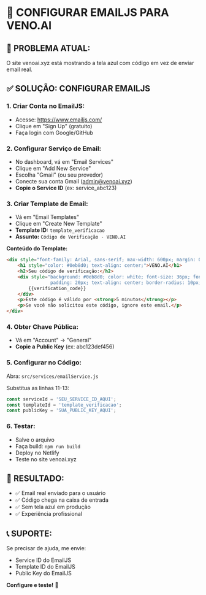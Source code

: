 # 📧 CONFIGURAR EMAILJS PARA VENO.AI

## 🎯 **PROBLEMA ATUAL:**
O site venoai.xyz está mostrando a tela azul com código em vez de enviar email real.

## ✅ **SOLUÇÃO: CONFIGURAR EMAILJS**

### **1. Criar Conta no EmailJS:**
- Acesse: https://www.emailjs.com/
- Clique em "Sign Up" (gratuito)
- Faça login com Google/GitHub

### **2. Configurar Serviço de Email:**
- No dashboard, vá em "Email Services"
- Clique em "Add New Service"
- Escolha "Gmail" (ou seu provedor)
- Conecte sua conta Gmail (admin@venoai.xyz)
- **Copie o Service ID** (ex: service_abc123)

### **3. Criar Template de Email:**
- Vá em "Email Templates"
- Clique em "Create New Template"
- **Template ID:** `template_verificacao`
- **Assunto:** `Código de Verificação - VENO.AI`

**Conteúdo do Template:**
```html
<div style="font-family: Arial, sans-serif; max-width: 600px; margin: 0 auto;">
    <h1 style="color: #0eb8d0; text-align: center;">VENO.AI</h1>
    <h2>Seu código de verificação:</h2>
    <div style="background: #0eb8d0; color: white; font-size: 36px; font-weight: bold; 
                padding: 20px; text-align: center; border-radius: 10px; letter-spacing: 8px;">
        {{verification_code}}
    </div>
    <p>Este código é válido por <strong>5 minutos</strong></p>
    <p>Se você não solicitou este código, ignore este email.</p>
</div>
```

### **4. Obter Chave Pública:**
- Vá em "Account" → "General"
- **Copie a Public Key** (ex: abc123def456)

### **5. Configurar no Código:**
Abra: `src/services/emailService.js`

Substitua as linhas 11-13:
```javascript
const serviceId = 'SEU_SERVICE_ID_AQUI';
const templateId = 'template_verificacao';
const publicKey = 'SUA_PUBLIC_KEY_AQUI';
```

### **6. Testar:**
- Salve o arquivo
- Faça build: `npm run build`
- Deploy no Netlify
- Teste no site venoai.xyz

## 🚀 **RESULTADO:**
- ✅ Email real enviado para o usuário
- ✅ Código chega na caixa de entrada
- ✅ Sem tela azul em produção
- ✅ Experiência profissional

## 📞 **SUPORTE:**
Se precisar de ajuda, me envie:
- Service ID do EmailJS
- Template ID do EmailJS  
- Public Key do EmailJS

**Configure e teste!** 🎉
